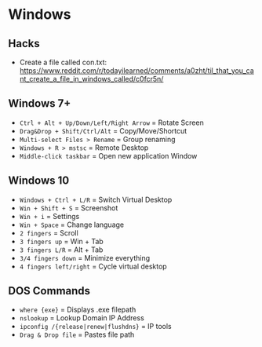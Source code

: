 # Windows

## Hacks

* Create a file called con.txt: <https://www.reddit.com/r/todayilearned/comments/a0zht/til_that_you_cant_create_a_file_in_windows_called/c0fcr5n/>

## Windows 7+

* `Ctrl + Alt + Up/Down/Left/Right Arrow` = Rotate Screen
* `Drag&Drop + Shift/Ctrl/Alt` = Copy/Move/Shortcut
* `Multi-select Files > Rename` = Group renaming
* `Windows + R > mstsc` = Remote Desktop
* `Middle-click taskbar` = Open new application Window

## Windows 10

* `Windows + Ctrl + L/R` = Switch Virtual Desktop
* `Win + Shift + S` = Screenshot
* `Win + i` = Settings
* `Win + Space` = Change language
* `2 fingers` = Scroll
* `3 fingers up` = Win + Tab
* `3 fingers L/R` = Alt + Tab
* `3/4 fingers down` = Minimize everything
* `4 fingers left/right` = Cycle virtual desktop

## DOS Commands

* `where {exe}` = Displays .exe filepath
* `nslookup` = Lookup Domain IP Address
* `ipconfig /{release|renew|flushdns}` = IP tools
* `Drag & Drop file` = Pastes file path
